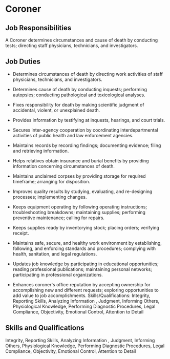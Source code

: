 # Coroner

## Job Responsibilities

A Coroner determines circumstances and cause of death by conducting tests; directing staff physicians, technicians, and investigators.

## Job Duties

* Determines circumstances of death by directing work activities of staff physicians, technicians, and investigators.

* Determines cause of death by conducting inquests; performing autopsies; conducting pathological and toxicological analyses.

* Fixes responsibility for death by making scientific judgment of accidental, violent, or unexplained death.

* Provides information by testifying at inquests, hearings, and court trials.

* Secures inter-agency cooperation by coordinating interdepartmental activities of public health and law enforcement agencies.

* Maintains records by recording findings; documenting evidence; filing and retrieving information.

* Helps relatives obtain insurance and burial benefits by providing information concerning circumstances of death.

* Maintains unclaimed corpses by providing storage for required timeframe; arranging for disposition.

* Improves quality results by studying, evaluating, and re-designing processes; implementing changes.

* Keeps equipment operating by following operating instructions; troubleshooting breakdowns; maintaining supplies; performing preventive maintenance; calling for repairs.

* Keeps supplies ready by inventorying stock; placing orders; verifying receipt.

* Maintains safe, secure, and healthy work environment by establishing, following, and enforcing standards and procedures; complying with health, sanitation, and legal regulations.

* Updates job knowledge by participating in educational opportunities; reading professional publications; maintaining personal networks; participating in professional organizations.

* Enhances coroner&apos;s office reputation by accepting ownership for accomplishing new and different requests; exploring opportunities to add value to job accomplishments. Skills/Qualifications: Integrity, Reporting Skills, Analyzing Information , Judgment, Informing Others, Physiological Knowledge, Performing Diagnostic Procedures, Legal Compliance, Objectivity, Emotional Control, Attention to Detail

## Skills and Qualifications

Integrity, Reporting Skills, Analyzing Information , Judgment, Informing Others, Physiological Knowledge, Performing Diagnostic Procedures, Legal Compliance, Objectivity, Emotional Control, Attention to Detail

